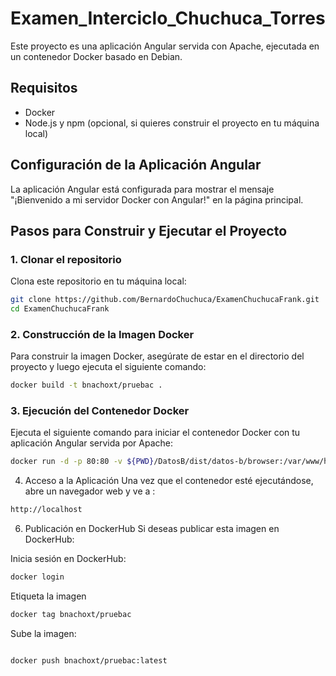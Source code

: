 ﻿# Examen_Interciclo_Chuchuca_Torres
Este proyecto es una aplicación Angular servida con Apache, ejecutada en un contenedor Docker basado en Debian.

## Requisitos

- Docker
- Node.js y npm (opcional, si quieres construir el proyecto en tu máquina local)

## Configuración de la Aplicación Angular

La aplicación Angular está configurada para mostrar el mensaje "¡Bienvenido a mi servidor Docker con Angular!" en la página principal.

## Pasos para Construir y Ejecutar el Proyecto

### 1. Clonar el repositorio

Clona este repositorio en tu máquina local:

```bash
git clone https://github.com/BernardoChuchuca/ExamenChuchucaFrank.git
cd ExamenChuchucaFrank
```
### 2. Construcción de la Imagen Docker
Para construir la imagen Docker, asegúrate de estar en el directorio del proyecto y luego ejecuta el siguiente comando:
```bash
docker build -t bnachoxt/pruebac .  
```
### 3. Ejecución del Contenedor Docker
Ejecuta el siguiente comando para iniciar el contenedor Docker con tu aplicación Angular servida por Apache:
```bash
docker run -d -p 80:80 -v ${PWD}/DatosB/dist/datos-b/browser:/var/www/html --name examen bnachoxt/pruebac
```
4. Acceso a la Aplicación
Una vez que el contenedor esté ejecutándose, abre un navegador web y ve a :
```bash
http://localhost
```

6. Publicación en DockerHub
Si deseas publicar esta imagen en DockerHub:

Inicia sesión en DockerHub:

``` bash
docker login
```
Etiqueta la imagen

```bash
docker tag bnachoxt/pruebac
```
Sube la imagen:

```bash

docker push bnachoxt/pruebac:latest    
```
